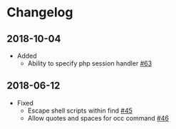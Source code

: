 # Changelog

## 2018-10-04
* Added
  * Ability to specify php session handler [#63](https://github.com/owncloud-docker/base/pull/63)

## 2018-06-12

* Fixed
  * Escape shell scripts within find [#45](https://github.com/owncloud-docker/base/issues/45)
  * Allow quotes and spaces for occ command [#46](https://github.com/owncloud-docker/base/issues/46)
